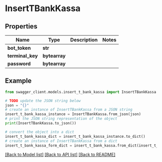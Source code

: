 # InsertTBankKassa


## Properties

Name | Type | Description | Notes
------------ | ------------- | ------------- | -------------
**bot_token** | **str** |  | 
**terminal_key** | **bytearray** |  | 
**password** | **bytearray** |  | 

## Example

```python
from swagger_client.models.insert_t_bank_kassa import InsertTBankKassa

# TODO update the JSON string below
json = "{}"
# create an instance of InsertTBankKassa from a JSON string
insert_t_bank_kassa_instance = InsertTBankKassa.from_json(json)
# print the JSON string representation of the object
print(InsertTBankKassa.to_json())

# convert the object into a dict
insert_t_bank_kassa_dict = insert_t_bank_kassa_instance.to_dict()
# create an instance of InsertTBankKassa from a dict
insert_t_bank_kassa_form_dict = insert_t_bank_kassa.from_dict(insert_t_bank_kassa_dict)
```
[[Back to Model list]](../README.md#documentation-for-models) [[Back to API list]](../README.md#documentation-for-api-endpoints) [[Back to README]](../README.md)


